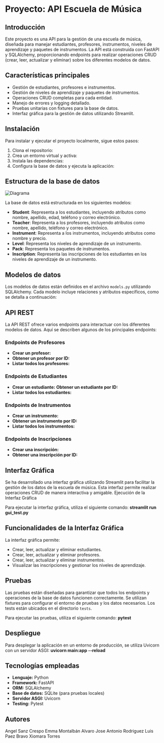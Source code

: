 # Proyecto: API Escuela de Música

## Introducción

Este proyecto es una API para la gestión de una escuela de música, diseñada para manejar estudiantes, profesores, instrumentos, niveles de aprendizaje y paquetes de instrumentos. La API está construida con FastAPI y SQLAlchemy, proporcionando endpoints para realizar operaciones CRUD (crear, leer, actualizar y eliminar) sobre los diferentes modelos de datos.

## Características principales

- Gestión de estudiantes, profesores e instrumentos.
- Gestión de niveles de aprendizaje y paquetes de instrumentos.
- Operaciones CRUD completas para cada entidad.
- Manejo de errores y logging detallado.
- Pruebas unitarias con fixtures para la base de datos.
- Interfaz gráfica para la gestión de datos utilizando Streamlit.

## Instalación

Para instalar y ejecutar el proyecto localmente, sigue estos pasos:

1. Clona el repositorio:
2. Crea un entorno virtual y activa:
3. Instala las dependencias:
4. Configura la base de datos y ejecuta la aplicación:


## Estructura de la base de datos

![Diagrama](https://github.com/user-attachments/assets/0d34f9c6-c4e2-418d-a48d-d724948ac964)

La base de datos está estructurada en los siguientes modelos:

- **Student**: Representa a los estudiantes, incluyendo atributos como nombre, apellido, edad, teléfono y correo electrónico.
- **Teacher**: Representa a los profesores, incluyendo atributos como nombre, apellido, teléfono y correo electrónico.
- **Instrument**: Representa a los instrumentos, incluyendo atributos como nombre y precio.
- **Level**: Representa los niveles de aprendizaje de un instrumento.
- **Pack**: Representa los paquetes de instrumentos.
- **Inscription**: Representa las inscripciones de los estudiantes en los niveles de aprendizaje de un instrumento.

## Modelos de datos

Los modelos de datos están definidos en el archivo `models.py` utilizando SQLAlchemy. Cada modelo incluye relaciones y atributos específicos, como se detalla a continuación:


## API REST

La API REST ofrece varios endpoints para interactuar con los diferentes modelos de datos. Aquí se describen algunos de los principales endpoints:

### Endpoints de Profesores

- **Crear un profesor:**
- **Obtener un profesor por ID:**
- **Listar todos los profesores:**

### Endpoints de Estudiantes
- **Crear un estudiante:**
  **Obtener un estudiante por ID:**
- **Listar todos los estudiantes:**

### Endpoints de Instrumentos
- **Crear un instrumento:**
- **Obtener un instrumento por ID:**
- **Listar todos los instrumentos:**
 
 ### Endpoints de Inscripciones
- **Crear una inscripción:**
- **Obtener una inscripción por ID:**

## Interfaz Gráfica

Se ha desarrollado una interfaz gráfica utilizando Streamlit para facilitar la gestión de los datos de la escuela de música. Esta interfaz permite realizar operaciones CRUD de manera interactiva y amigable.
Ejecución de la Interfaz Gráfica

Para ejecutar la interfaz gráfica, utiliza el siguiente comando: **streamlit run gui_test.py**

## Funcionalidades de la Interfaz Gráfica

La interfaz gráfica permite:

- Crear, leer, actualizar y eliminar estudiantes.
- Crear, leer, actualizar y eliminar profesores.
- Crear, leer, actualizar y eliminar instrumentos.
- Visualizar las inscripciones y gestionar los niveles de aprendizaje.

## Pruebas

Las pruebas están diseñadas para garantizar que todos los endpoints y operaciones de la base de datos funcionen correctamente. Se utilizan fixtures para configurar el entorno de pruebas y los datos necesarios. Los tests están ubicados en el directorio `tests`.

Para ejecutar las pruebas, utiliza el siguiente comando: **pytest**


## Despliegue

Para desplegar la aplicación en un entorno de producción, se utiliza Uvicorn con un servidor ASGI: **uvicorn  main:app --reload**


## Tecnologías empleadas

- **Lenguaje:** Python
- **Framework:** FastAPI
- **ORM:** SQLAlchemy
- **Base de datos:** SQLite (para pruebas locales)
- **Servidor ASGI:** Uvicorn
- **Testing:** Pytest

## Autores
Angel Sanz Crespo
Emma Montalbán Alvaro
Jose Antonio Rodriguez
Luis Paez Bravo
Xiomara Torres
